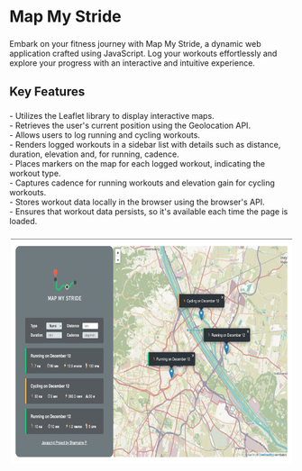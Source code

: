 
<h1 align="left">Map My Stride</h1>

###

<p align="left">Embark on your fitness journey with Map My Stride, a dynamic web application crafted using JavaScript. Log your workouts effortlessly and explore your progress with an interactive and intuitive experience.</p>

###

<h2 align="left">Key Features</h2>

###

<p align="left">
  - Utilizes the Leaflet library to display interactive maps. <br />
  - Retrieves the user's current position using the Geolocation API. <br />
  - Allows users to log running and cycling workouts.<br />
  - Renders logged workouts in a sidebar list with details such as distance, duration, elevation and, for running, cadence.<br />
  - Places markers on the map for each logged workout, indicating the workout type.<br />
  - Captures cadence for running workouts and elevation gain for cycling workouts.<br />
  - Stores workout data locally in the browser using the browser's API.<br />
  - Ensures that workout data persists, so it's available each time the page is loaded.<br />
</p>

###

<div style="text-align:center">
<img src="./screenshot-mapmystride.png" height="400" width="500">
</div>

###
